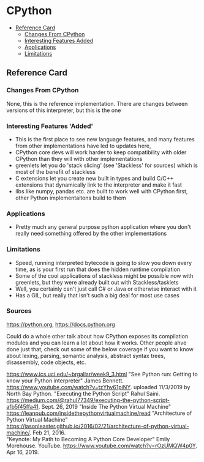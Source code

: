 # CPython

<!-- TOC -->
- [Reference Card](#reference-card)
    - [Changes From CPython](#changes-from-cpython)
    - [Interesting Features Added](#interesting-features-added)
    - [Applications](#applications)
    - [Limitations](#limitations)
<!-- /TOC -->

## Reference Card

### Changes From CPython
None, this is the reference implementation. There are changes between versions  of this interpreter, but this is the one

### Interesting Features 'Added'
- This is the first place to see new language features, and many features from other implementations have led to updates here, 
- CPython core devs will work harder to keep compatibility with older CPython than they will with other implementations
- greenlets let you do 'stack slicing' (see 'Stackless' for sources) which is most of the benefit of stackless
- C extensions let you create new built in types and build C/C++ extensions that dynamically link to the interpreter and make it fast
- libs like numpy, pandas etc. are built to work well with CPython first, other Python implementaitons build to them

### Applications
- Pretty much any general purpose python application where you don't really need something offered by the other implementations

### Limitations
- Speed, running interpreted bytecode is going to slow you down every time, as is your first run that does the hidden runtime compilation
- Some of the cool applications of stackless might be possible now with greenlets, but they were already built out with Stackless/tasklets
- Well, you certainly can't just call C# or Java or otherwise interact with it
- Has a GIL, but really that isn't such a big deal for most use cases

### Sources
https://python.org, https://docs.python.org

Could do a whole other talk about how CPython exposes its compilation modules and you can learn a lot about how it works. Other people ahve done just that, 
check out some of the below coverage if you want to know about lexing, parsing, semantic analysis, abstract syntax trees, disassembly, code objects, etc.

https://www.ics.uci.edu/~brgallar/week9_3.html
"See Python run: Getting to know your Python interpreter" James Bennett. https://www.youtube.com/watch?v=tzYhv61piNY. uploaded 11/3/2019 by North Bay Python.
"Executing the Python Script" Rahul Saini. https://medium.com/@rahul77349/executing-the-python-script-afb5f45ffa41. Sept. 26, 2019
"Inside The Python Virtual Machine" https://leanpub.com/insidethepythonvirtualmachine/read
"Architecture of Python Virtual Machine" https://jasonleaster.github.io/2016/02/21/architecture-of-python-virtual-machine/. Feb 21, 2016.  
"Keynote: My Path to Becoming A Python Core Developer" Emily Morehouse. YouTube. https://www.youtube.com/watch?v=rOzUMQW4p0Y. Apr 16, 2019.
